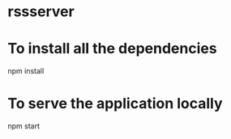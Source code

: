 # rssserver

# To install all the dependencies

npm install

# To serve the application locally

npm start
